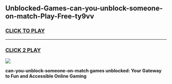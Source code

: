 
## Unblocked-Games-can-you-unblock-someone-on-match-Play-Free-ty9vv
<h3>
<a href="https://premium76.site?title=can-you-unblock-someone-on-match&ref=12A">CLICK TO PLAY</a></h3>
<hr>

<h3>
<a href="https://premium76.site?title=can-you-unblock-someone-on-match&ref=12A">CLICK 2 PLAY</a>
  
</h3>

<a href="https://premium76.site?title=can-you-unblock-someone-on-match&ref=12A"><img src="https://clearcache.store/games.png"></a>


**can-you-unblock-someone-on-match games unblocked: Your Gateway to Fun and Accessible Online Gaming**
